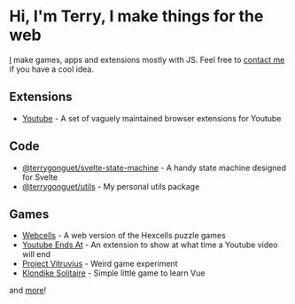 # Hi, I'm Terry, I make things for the web

[I](https://terry.gonguet.com/) make games, apps and extensions mostly with JS. Feel free to [contact me](mailto:terry@gonguet.com) if you have a cool idea.

## Extensions

- [Youtube](https://youtube-extensions.gonguet.com) - A set of vaguely maintained browser extensions for Youtube

## Code

- [@terrygonguet/svelte-state-machine](https://github.com/terrygonguet/svelte-state-machine) - A handy state machine designed for Svelte
- [@terrygonguet/utils](https://github.com/terrygonguet/utils) - My personal utils package

## Games

- [Webcells](https://webcells.gonguet.com) - A web version of the Hexcells puzzle games
- [Youtube Ends At](https://youtube-ends-at.gonguet.com/) - An extension to show at what time a Youtube video will end
- [Project Vitruvius](https://github.com/terrygonguet/vitruvius) - Weird game experiment
- [Klondike Solitaire](https://github.com/terrygonguet/solitaire) - Simple little game to learn Vue

and [more](https://github.com/terrygonguet?tab=repositories)!
